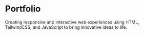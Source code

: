 # Portfolio
Creating responsive and interactive web experiences using HTML, TailwindCSS, and JavaScript to bring innovative ideas to life.
